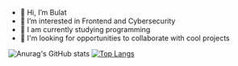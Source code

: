 - 👋 Hi, I’m Bulat
- 👀 I’m interested in Frontend and Cybersecurity
- 🌱 I am currently studying programming
- 💞️ I'm looking for opportunities to collaborate with cool projects

![Anurag's GitHub stats](https://github-readme-stats.vercel.app/api?username=damaskoo&show_icons=true&theme=tokyonight)
[![Top Langs](https://github-readme-stats.vercel.app/api/top-langs/?username=damaskoo&layout=compact)](https://github.com/damaskoo/github-readme-stats)

